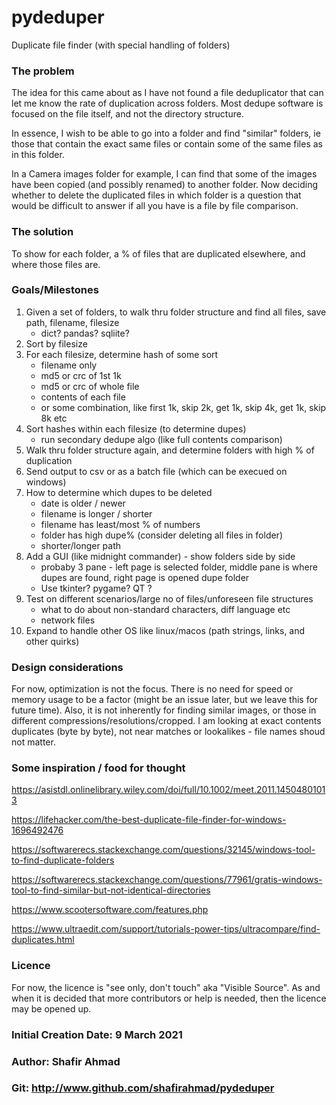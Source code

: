 # pydeduper
Duplicate file finder (with special handling of folders)

### The problem
The idea for this came about as I have not found a file deduplicator that can let me know the rate of duplication across folders. Most dedupe software is focused on the file itself, and not the directory structure.

In essence, I wish to be able to go into a folder and find "similar" folders, ie those that contain the exact same files or contain some of the same files as in this folder.

In a Camera images folder for example, I can find that some of the images have been copied (and possibly renamed) to another folder. Now deciding whether to delete the duplicated files in which folder is a question that would be difficult to answer if all you have is a file by file comparison. 

### The solution
To show for each folder, a % of files that are duplicated elsewhere, and where those files are.

### Goals/Milestones
1. Given a set of folders, to walk thru folder structure and find all files, save path, filename, filesize
    - dict? pandas? sqliite?
2. Sort by filesize
3. For each filesize, determine hash of some sort
    - filename only
    - md5 or crc of 1st 1k
    - md5 or crc of whole file
    - contents of each file
    - or some combination, like first 1k, skip 2k, get 1k, skip 4k, get 1k, skip 8k etc
4. Sort hashes within each filesize (to determine dupes)
    - run secondary dedupe algo (like full contents comparison)
5. Walk thru folder structure again, and determine folders with high % of duplication
6. Send output to csv or as a batch file (which can be execued on windows)
7. How to determine which dupes to be deleted
    - date is older / newer
    - filename is longer / shorter
    - filename has least/most % of numbers
    - folder has high dupe% (consider deleting all files in folder)
    - shorter/longer path
8. Add a GUI (like midnight commander) - show folders side by side 
    - probaby 3 pane - left page is selected folder, middle pane is where dupes are found, right page is opened dupe folder
    - Use tkinter? pygame? QT ?
9. Test on different scenarios/large no of files/unforeseen file structures
    - what to do about non-standard characters, diff language etc
    - network files
10. Expand to handle other OS like linux/macos (path strings, links, and other quirks)

### Design considerations
For now, optimization is not the focus. There is no need for speed or memory usage to be a factor (might be an issue later, but we leave this for future time).
Also, it is not inherently for finding similar images, or those in different compressions/resolutions/cropped. I am looking at exact contents duplicates (byte by byte), not near matches or lookalikes - file names shoud not matter. 

### Some inspiration / food for thought
https://asistdl.onlinelibrary.wiley.com/doi/full/10.1002/meet.2011.14504801013

https://lifehacker.com/the-best-duplicate-file-finder-for-windows-1696492476

https://softwarerecs.stackexchange.com/questions/32145/windows-tool-to-find-duplicate-folders

https://softwarerecs.stackexchange.com/questions/77961/gratis-windows-tool-to-find-similar-but-not-identical-directories

https://www.scootersoftware.com/features.php

https://www.ultraedit.com/support/tutorials-power-tips/ultracompare/find-duplicates.html

### Licence
For now, the licence is "see only, don't touch" aka "Visible Source". As and when it is decided that more contributors or help is needed, then the licence may be opened up.

### Initial Creation Date: 9 March 2021
### Author: Shafir Ahmad 
### Git: http://www.github.com/shafirahmad/pydeduper
